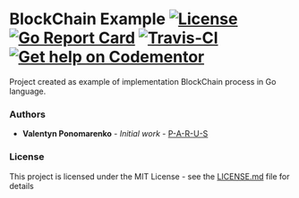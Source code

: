 # BlockChain Example [![License](https://img.shields.io/dub/l/vibe-d.svg)](https://opensource.org/licenses/MIT) [![Go Report Card](https://goreportcard.com/badge/github.com/P-A-R-U-S/BlockChain)](https://goreportcard.com/report/github.com/P-A-R-U-S/BlockChain) [![Travis-CI](https://travis-ci.org/P-A-R-U-S/BlockChain.svg?branch=master)](https://travis-ci.org/P-A-R-U-S/BlockChain) [![Get help on Codementor](https://cdn.codementor.io/badges/get_help_github.svg)](https://www.codementor.io/parus)

Project created as example of implementation BlockChain process in Go language.


### Authors

* **Valentyn Ponomarenko** - *Initial work* - [P-A-R-U-S](https://github.com/P-A-R-U-S)

### License

This project is licensed under the MIT License - see the [LICENSE.md](LICENSE.md) file for details